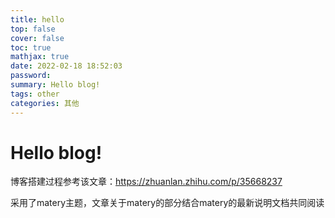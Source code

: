 ```yaml
---
title: hello
top: false
cover: false
toc: true
mathjax: true
date: 2022-02-18 18:52:03
password:
summary: Hello blog!
tags: other
categories: 其他
---
```

# Hello blog!

博客搭建过程参考该文章：https://zhuanlan.zhihu.com/p/35668237

采用了matery主题，文章关于matery的部分结合matery的最新说明文档共同阅读